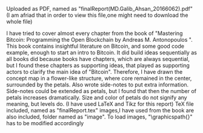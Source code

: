 
Uploaded as PDF, named as "finalReport(MD.Galib_Ahsan_20166062).pdf" (I am afriad that in order to view this file,one might need to download the whole file)

I have tried to cover almost every chapter from the book of "Mastering Bitcoin: Programming the Open Blockchain by Andreas M. Antonopoulos ". This book contains insightful literature on Bitcoin, and some good code example, enough to start an intro to Bitcoin. It did build ideas sequentially as all books did because books have chapters, which are always sequential, but I found these chapters as supporting ideas, that played as supporting actors to clarify the main idea of "Bitcoin". Therefore, I have drawn the concept map in a flower-like structure, where core remained in the center, surrounded by the petals. Also wrote side-notes to put extra information. Side-notes could be extended as petals, but I found that then the number of petals increases dramatically. Size and color of petals do not signify any meaning, but levels do. (I have used LaTeX and Tikz for this report)
TeX file included, named as "finalReport.tex"
images,I have used from the book are also included, folder named as "image".
To load images, "\graphicspath{}" has to be modified accordingly
